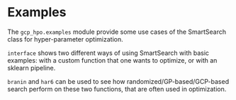 # Examples

The `gcp_hpo.examples` module provide some use cases of the SmartSearch class for hyper-parameter optimization.

`interface` shows two different ways of using SmartSearch with basic examples: with a custom function that one 
wants to optimize, or with an sklearn pipeline.

`branin` and `har6` can be used to see how randomized/GP-based/GCP-based search perform on these two functions, 
that are often used in optimization.